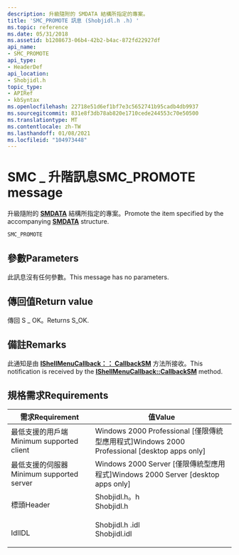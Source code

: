 ```yaml
---
description: 升級隨附的 SMDATA 結構所指定的專案。
title: 'SMC_PROMOTE 訊息 (Shobjidl.h .h) '
ms.topic: reference
ms.date: 05/31/2018
ms.assetid: b1208673-06b4-42b2-b4ac-872fd22927df
api_name:
- SMC_PROMOTE
api_type:
- HeaderDef
api_location:
- Shobjidl.h
topic_type:
- APIRef
- kbSyntax
ms.openlocfilehash: 22718e51d6ef1bf7e3c5652741b95cadb4db9937
ms.sourcegitcommit: 831e8f3db78ab820e1710cede244553c70e50500
ms.translationtype: MT
ms.contentlocale: zh-TW
ms.lasthandoff: 01/08/2021
ms.locfileid: "104973448"
---
```

# <a name="smc_promote-message"></a><span data-ttu-id="c8121-103">SMC \_ 升階訊息</span><span class="sxs-lookup"><span data-stu-id="c8121-103">SMC\_PROMOTE message</span></span>

<span data-ttu-id="c8121-104">升級隨附的 [**SMDATA**](/windows/win32/api/shobjidl_core/ns-shobjidl_core-smdata) 結構所指定的專案。</span><span class="sxs-lookup"><span data-stu-id="c8121-104">Promote the item specified by the accompanying [**SMDATA**](/windows/win32/api/shobjidl_core/ns-shobjidl_core-smdata) structure.</span></span>


```C++
SMC_PROMOTE
```



## <a name="parameters"></a><span data-ttu-id="c8121-105">參數</span><span class="sxs-lookup"><span data-stu-id="c8121-105">Parameters</span></span>

<span data-ttu-id="c8121-106">此訊息沒有任何參數。</span><span class="sxs-lookup"><span data-stu-id="c8121-106">This message has no parameters.</span></span>

## <a name="return-value"></a><span data-ttu-id="c8121-107">傳回值</span><span class="sxs-lookup"><span data-stu-id="c8121-107">Return value</span></span>

<span data-ttu-id="c8121-108">傳回 S \_ OK。</span><span class="sxs-lookup"><span data-stu-id="c8121-108">Returns S\_OK.</span></span>

## <a name="remarks"></a><span data-ttu-id="c8121-109">備註</span><span class="sxs-lookup"><span data-stu-id="c8121-109">Remarks</span></span>

<span data-ttu-id="c8121-110">此通知是由 [**IShellMenuCallback：： CallbackSM**](/windows/desktop/api/shobjidl_core/nf-shobjidl_core-ishellmenucallback-callbacksm) 方法所接收。</span><span class="sxs-lookup"><span data-stu-id="c8121-110">This notification is received by the [**IShellMenuCallback::CallbackSM**](/windows/desktop/api/shobjidl_core/nf-shobjidl_core-ishellmenucallback-callbacksm) method.</span></span>

## <a name="requirements"></a><span data-ttu-id="c8121-111">規格需求</span><span class="sxs-lookup"><span data-stu-id="c8121-111">Requirements</span></span>



| <span data-ttu-id="c8121-112">需求</span><span class="sxs-lookup"><span data-stu-id="c8121-112">Requirement</span></span> | <span data-ttu-id="c8121-113">值</span><span class="sxs-lookup"><span data-stu-id="c8121-113">Value</span></span> |
|-------------------------------------|-----------------------------------------------------------------------------------------|
| <span data-ttu-id="c8121-114">最低支援的用戶端</span><span class="sxs-lookup"><span data-stu-id="c8121-114">Minimum supported client</span></span><br/> | <span data-ttu-id="c8121-115">Windows 2000 Professional \[僅限傳統型應用程式\]</span><span class="sxs-lookup"><span data-stu-id="c8121-115">Windows 2000 Professional \[desktop apps only\]</span></span><br/>                              |
| <span data-ttu-id="c8121-116">最低支援的伺服器</span><span class="sxs-lookup"><span data-stu-id="c8121-116">Minimum supported server</span></span><br/> | <span data-ttu-id="c8121-117">Windows 2000 Server \[僅限傳統型應用程式\]</span><span class="sxs-lookup"><span data-stu-id="c8121-117">Windows 2000 Server \[desktop apps only\]</span></span><br/>                                    |
| <span data-ttu-id="c8121-118">標頭</span><span class="sxs-lookup"><span data-stu-id="c8121-118">Header</span></span><br/>                   | <dl> <span data-ttu-id="c8121-119"><dt>Shobjidl.h。h</dt></span><span class="sxs-lookup"><span data-stu-id="c8121-119"><dt>Shobjidl.h</dt></span></span> </dl>   |
| <span data-ttu-id="c8121-120">Idl</span><span class="sxs-lookup"><span data-stu-id="c8121-120">IDL</span></span><br/>                      | <dl> <span data-ttu-id="c8121-121"><dt>Shobjidl.h .idl</dt></span><span class="sxs-lookup"><span data-stu-id="c8121-121"><dt>Shobjidl.idl</dt></span></span> </dl> |



 

 




